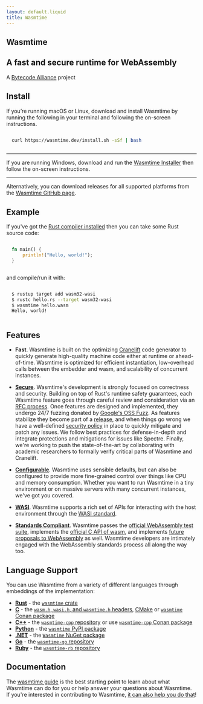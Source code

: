 ```yaml
---
layout: default.liquid
title: Wasmtime
---
```


<style>
section pre {
  padding: 1em;
}
</style>

<section class="section-hero">
<div class="container w-container">

# Wasmtime

## A fast and secure runtime for WebAssembly

A <a href="https://bytecodealliance.org/">Bytecode Alliance</a> project

</div>
</section>

<section id="install-section">
<div class="container w-container">

## Install

<style>
.dn {
  display: none;
}
.db {
  display: block;
}
</style>

<div id="platform-instructions-unix" class="dn">

It looks like you’re running macOS or Linux. To download and install Wasmtime,
run the following in your terminal, then follow the on-screen instructions.

```sh
curl https://wasmtime.dev/install.sh -sSf | bash
```

You can also download binaries directly from the [GitHub
Releases](https://github.com/bytecodealliance/wasmtime/releases) page.

</div>

<div id="platform-instructions-win" class="dn">

It looks like you’re running Windows. To install Wasmtime, download and run the
following, and then follow the onscreen instructions.

[Wasmtime Installer](https://github.com/bytecodealliance/wasmtime/releases/download/dev/wasmtime-dev-x86_64-windows.msi)

If you’re a Windows Subsystem for Linux user run the following in your terminal,
then follow the on-screen instructions to install Wasmtime.

```sh
curl https://wasmtime.dev/install.sh -sSf | bash
```

</div>

<div id="platform-instructions-default" class="db">

If you’re running macOS or Linux, download and install Wasmtime by running the
following in your terminal and following the on-screen instructions.

```sh
curl https://wasmtime.dev/install.sh -sSf | bash
```

--------------------------------------------------------------------------------

If you are running Windows, download and run the [Wasmtime
Installer](https://github.com/bytecodealliance/wasmtime/releases/download/dev/wasmtime-dev-x86_64-windows.msi)
then follow the on-screen instructions.

--------------------------------------------------------------------------------

Alternatively, you can download releases for all supported platforms from the
[Wasmtime GitHub page](https://github.com/bytecodealliance/wasmtime/releases).

</div>

</div>
</section>

<section class="section-tinted">
<div class="container w-container">

## Example

If you've got the [Rust compiler
installed](https://www.rust-lang.org/tools/install) then you can take some Rust
source code:

```rust
fn main() {
    println!("Hello, world!");
}
```

and compile/run it with:

```sh
$ rustup target add wasm32-wasi
$ rustc hello.rs --target wasm32-wasi
$ wasmtime hello.wasm
Hello, world!
```

</div>
</section>

<section>
<div class="container w-container">

## Features

* **Fast**. Wasmtime is built on the optimizing [Cranelift] code generator to
  quickly generate high-quality machine code either at runtime or
  ahead-of-time. Wasmtime is optimized for efficient instantiation, low-overhead
  calls between the embedder and wasm, and scalability of concurrent instances.

* **[Secure]**. Wasmtime's development is strongly focused on correctness and
  security. Building on top of Rust's runtime safety guarantees, each Wasmtime
  feature goes through careful review and consideration via an [RFC
  process]. Once features are designed and implemented, they undergo 24/7
  fuzzing donated by [Google's OSS Fuzz]. As features stabilize they become part
  of a [release][release policy], and when things go wrong we have a
  well-defined [security policy] in place to quickly mitigate and patch any
  issues. We follow best practices for defense-in-depth and integrate
  protections and mitigations for issues like Spectre. Finally, we're working to
  push the state-of-the-art by collaborating with academic researchers to
  formally verify critical parts of Wasmtime and Cranelift.

* **[Configurable]**. Wasmtime uses sensible defaults, but can also be
  configured to provide more fine-grained control over things like CPU and
  memory consumption. Whether you want to run Wasmtime in a tiny environment or
  on massive servers with many concurrent instances, we've got you covered.

* **[WASI]**. Wasmtime supports a rich set of APIs for interacting with the host
  environment through the [WASI standard](https://wasi.dev).

* **[Standards Compliant]**. Wasmtime passes the [official WebAssembly test
  suite](https://github.com/WebAssembly/testsuite), implements the [official C
  API of wasm](https://github.com/WebAssembly/wasm-c-api), and implements
  [future proposals to WebAssembly](https://github.com/WebAssembly/proposals) as
  well. Wasmtime developers are intimately engaged with the WebAssembly
  standards process all along the way too.

[Wasmtime]: https://github.com/bytecodealliance/wasmtime
[Cranelift]: https://github.com/bytecodealliance/wasmtime/blob/main/cranelift/README.md
[Google's OSS Fuzz]: https://google.github.io/oss-fuzz/
[security policy]: https://bytecodealliance.org/security
[RFC process]: https://github.com/bytecodealliance/rfcs
[release policy]: https://docs.wasmtime.dev/stability-release.html
[Secure]: https://docs.wasmtime.dev/security.html
[Configurable]: https://docs.rs/wasmtime/latest/wasmtime/struct.Config.html
[WASI]: https://docs.rs/wasmtime-wasi/latest/wasmtime_wasi/
[Standards Compliant]: https://docs.wasmtime.dev/stability-wasm-proposals-support.html

</div>
</section>

<section>
<div class="container w-container">

## Language Support

You can use Wasmtime from a variety of different languages through embeddings of
the implementation:

* **[Rust]** - the [`wasmtime` crate]
* **[C]** - the [`wasm.h`, `wasi.h`, and `wasmtime.h` headers][c-headers], [CMake](crates/c-api/CMakeLists.txt) or [`wasmtime` Conan package]
* **[C++]** - the [`wasmtime-cpp` repository][C++] or use [`wasmtime-cpp` Conan package]
* **[Python]** - the [`wasmtime` PyPI package]
* **[.NET]** - the [`Wasmtime` NuGet package]
* **[Go]** - the [`wasmtime-go` repository]
* **[Ruby]** - the [`wasmtime-rb` repository]

[Rust]: https://bytecodealliance.github.io/wasmtime/lang-rust.html
[C]: https://bytecodealliance.github.io/wasmtime/examples-c-embed.html
[`wasmtime` crate]: https://crates.io/crates/wasmtime
[c-headers]: https://bytecodealliance.github.io/wasmtime/c-api/
[Python]: https://bytecodealliance.github.io/wasmtime/lang-python.html
[`wasmtime` PyPI package]: https://pypi.org/project/wasmtime/
[.NET]: https://bytecodealliance.github.io/wasmtime/lang-dotnet.html
[`Wasmtime` NuGet package]: https://www.nuget.org/packages/Wasmtime
[Go]: https://bytecodealliance.github.io/wasmtime/lang-go.html
[`wasmtime-go` repository]: https://pkg.go.dev/github.com/bytecodealliance/wasmtime-go
[C++]: https://github.com/bytecodealliance/wasmtime-cpp
[`wasmtime` Conan package]: https://conan.io/center/wasmtime
[`wasmtime-cpp` Conan package]: https://conan.io/center/wasmtime-cpp
[Ruby]: https://bytecodealliance.github.io/wasmtime-rb/
[`wasmtime-rb` repository]: https://github.com/bytecodealliance/wasmtime-rb

</div>
</section>

<section>
<div class="container w-container">

## Documentation

The [wasmtime guide][guide] is the best starting point to learn about what
Wasmtime can do for you or help answer your questions about Wasmtime. If you're
interested in contributing to Wasmtime, [it can also help you do
that][contributing]!

[contributing]: https://bytecodealliance.github.io/wasmtime/contributing.html
[guide]: https://bytecodealliance.github.io/wasmtime

</div>
</section>

<script src="assets/scripts/tools-install.js"></script>
<script>
  select_platform();
</script>
